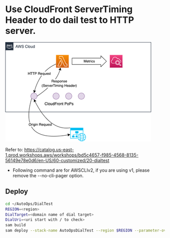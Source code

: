 # Use CloudFront ServerTiming Header to do dail test to HTTP server.

![](doc/DialTest.png)

Refer to: https://catalog.us-east-1.prod.workshops.aws/workshops/bd5c4657-f985-4568-8135-56149e78e0d6/en-US/60-customized/20-dialtest

* Following command are for AWSCLIv2, if you are using v1, please remove the --no-cli-pager option.

## Deploy 

``` bash
cd ~/AutoOps/DialTest
REGION=<region>
DialTarget=<domain name of dial target>
DialUri=<uri start with / to check>
sam build
sam deploy --stack-name AutoOpsDialTest --region $REGION --parameter-overrides CloudFrontServiceTimingPolicyId=$CloudFrontServiceTimingPolicyId DialTarget=$DialTarget DialUri=$DialUri --confirm-changeset --resolve-s3 --capabilities CAPABILITY_IAM
```

